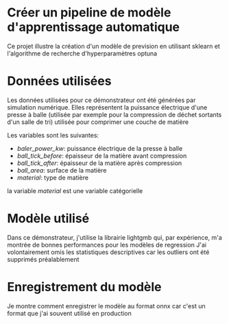 # Créer un pipeline de modèle d'apprentissage automatique
Ce projet illustre la création d'un modèle de prevision en utilisant sklearn et l'algorithme de recherche
d'hyperparamètres optuna

# Données utilisées
Les données utilisées pour ce démonstrateur ont été générées par simulation numérique.
Elles représentent la puissance électrique d'une presse à balle (utilisée par exemple pour la compression de déchet sortants d'un salle de tri)
utilisée pour comprimer une couche de matière

Les variables sont les suivantes:

- *baler_power_kw*: puissance électrique de la presse à balle
- *ball_tick_before*: épaisseur de la matière avant compression
- *ball_tick_after*: épaisseur de la matière après compression
- *ball_area*: surface de la matière
- *material*: type de matière

la variable *material* est une variable catégorielle

# Modèle utilisé
Dans ce démonstrateur, j'utilise la librairie lightgmb qui, par expérience, m'a montrée de bonnes performances pour les modèles de regression
J'ai volontairement omis les statistiques descriptives car les outliers ont été supprimés préalablement

# Enregistrement du modèle
Je montre comment enregistrer le modèle au format onnx car c'est un format que j'ai souvent utilisé en production
